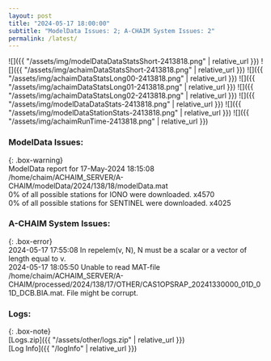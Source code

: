 ```yaml
---
layout: post
title: "2024-05-17 18:00:00"
subtitle: "ModelData Issues: 2; A-CHAIM System Issues: 2"
permalink: /latest/
---
```


![]({{ "/assets/img/modelDataDataStatsShort-2413818.png" | relative_url }})
![]({{ "/assets/img/achaimDataStatsShort-2413818.png" | relative_url }})
![]({{ "/assets/img/achaimDataStatsLong00-2413818.png" | relative_url }})
![]({{ "/assets/img/achaimDataStatsLong01-2413818.png" | relative_url }})
![]({{ "/assets/img/achaimDataStatsLong02-2413818.png" | relative_url }})
![]({{ "/assets/img/modelDataDataStats-2413818.png" | relative_url }})
![]({{ "/assets/img/modelDataStationStats-2413818.png" | relative_url }})
![]({{ "/assets/img/achaimRunTime-2413818.png" | relative_url }})


### ModelData Issues:  
  
{: .box-warning}  
 ModelData report for 17-May-2024 18:15:08   
 /home/chaim/ACHAIM_SERVER/A-CHAIM/modelData/2024/138/18/modelData.mat   
 0% of all possible stations for IONO were downloaded. x4570   
 0% of all possible stations for SENTINEL were downloaded. x4025   
  
### A-CHAIM System Issues:  
  
{: .box-error}  
2024-05-17 17:55:08 In repelem(v, N), N must be a scalar or a vector of length equal to v.  
2024-05-17 18:05:50 Unable to read MAT-file /home/chaim/ACHAIM_SERVER/A-CHAIM/processed/2024/138/17/OTHER/CAS1OPSRAP_20241330000_01D_01D_DCB.BIA.mat. File might be corrupt.  

### Logs:  
  
{: .box-note}  
[Logs.zip]({{ "/assets/other/logs.zip" | relative_url }})  
[Log Info]({{ "/logInfo" | relative_url }})  
